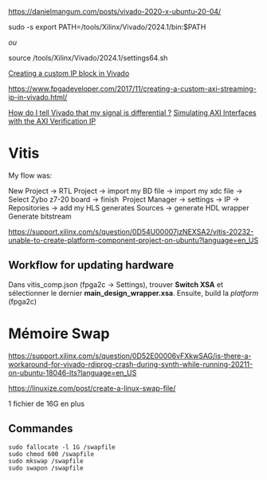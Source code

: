 

https://danielmangum.com/posts/vivado-2020-x-ubuntu-20-04/

sudo -s
export PATH=/tools/Xilinx/Vivado/2024.1/bin:$PATH

*ou*

source /tools/Xilinx/Vivado/2024.1/settings64.sh

[Creating a custom IP block in Vivado](https://www.fpgadeveloper.com/2014/08/creating-a-custom-ip-block-in-vivado.html/)

https://www.fpgadeveloper.com/2017/11/creating-a-custom-axi-streaming-ip-in-vivado.html/

[How do I tell Vivado that my signal is differential ?](https://support.xilinx.com/s/question/0D52E00006hpT6LSAU/how-do-i-tell-vivado-that-my-signal-is-differential?language=en_US)
[Simulating AXI Interfaces with the AXI Verification IP](https://support.xilinx.com/s/article/1053935?language=en_US)

# Vitis

My flow was:

New Project -> RTL Project -> import my BD file -> import my xdc file -> Select Zybo z7-20 board -> finish 
Project Manager -> settings -> IP -> Repositories -> add my HLS generates
Sources -> generate HDL wrapper
Generate bitstream

https://support.xilinx.com/s/question/0D54U00007jzNEXSA2/vitis-20232-unable-to-create-platform-component-project-on-ubuntu?language=en_US

## Workflow for updating hardware 

Dans vitis_comp.json (fpga2c -> Settings), trouver **Switch XSA** et sélectionner le dernier **main_design_wrapper.xsa**.
Ensuite, build la *platform* (fpga2c)
# Mémoire Swap

https://support.xilinx.com/s/question/0D52E00006vFXkwSAG/is-there-a-workaround-for-vivado-rdiprog-crash-during-synth-while-running-20211-on-ubuntu-18046-lts?language=en_US

https://linuxize.com/post/create-a-linux-swap-file/

1 fichier de 16G en plus

## Commandes

```
sudo fallocate -l 1G /swapfile
sudo chmod 600 /swapfile
sudo mkswap /swapfile
sudo swapon /swapfile

```